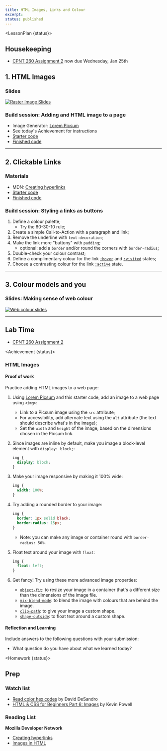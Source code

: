 ```yaml
---
title: HTML Images, Links and Colour
excerpt: 
status: published
---
```

<script>
	import Homework from "$lib/components/Homework.svelte";
	import LessonPlan from "$lib/components/LessonPlan.svelte";
	import LabTime from "$lib/components/LabTime.svelte";
	import Achievement from "$lib/components/Achievement.svelte";
</script>

<LessonPlan {status}>

## Housekeeping
- [CPNT 260 Assignment 2](/courses/cpnt-260/assessments/assignment-2) now due Wednesday, Jan 25th

## 1. HTML Images
### Slides
[![Raster Image Slides](/images/slides/raster-html-images.png)](https://sait-wbdv.github.io/slides/w23/cpnt-260/html-images.html)

### Build session: Adding and HTML image to a page
- Image Generator: [Lorem Picsum](https://picsum.photos/)
- See today's Achievement for instructions
- [Starter code](https://github.com/sait-wbdv/dailies-w23/tree/main/2023-01-23-html-images-links-color/01-html-image-starter)
- [Finished code](https://github.com/sait-wbdv/dailies-w23/tree/main/2023-01-23-html-images-links-color/02-html-image-finished)

---

## 2. Clickable Links
### Materials
- MDN: [Creating hyperlinks](https://developer.mozilla.org/en-US/docs/Learn/HTML/Introduction_to_HTML/Creating_hyperlinks)
- [Starter code](https://github.com/sait-wbdv/dailies-w23/tree/main/2023-01-23-html-images-links-color/03-call-to-action-starter)
- [Finished code](https://github.com/sait-wbdv/dailies-w23/tree/main/2023-01-23-html-images-links-color/04-call-to-action-finished)

### Build session: Styling a links as buttons
1. Define a colour palette;
    - Try the 60-30-10 rule;
2. Create a simple Call-to-Action with a paragraph and link;
3. Remove the underline with `text-decoration`;
4. Make the link more "buttony" with `padding`;
    - optional: add a `border` and/or round the corners with `border-radius`;
5. Double-check your colour contrast;
6. Define a complimentary colour for the link [`:hover`](https://developer.mozilla.org/en-US/docs/Web/CSS/:hover) and [`:visited`](https://developer.mozilla.org/en-US/docs/Web/CSS/:visited) states;
7. Choose a contrasting colour for the link [`:active`](https://developer.mozilla.org/en-US/docs/Web/CSS/:active) state.

---

## 3. Colour models and you
### Slides: Making sense of web colour
[![Web colour slides](/images/slides/web-colours.png)](https://sait-wbdv.github.io/slides/w23/cpnt-260/colour.html)

---

## Lab Time
- [CPNT 260 Assignment 2](/courses/cpnt-260/assessments/assignment-2)

</LessonPlan>

<Achievement {status}>

### HTML Images
#### Proof of work
Practice adding HTML images to a web page:
1. Using [Lorem Picsum](https://picusm.photos) and this starter code, add an image to a web page using `<img>`:
    - Link to a Picsum image using the `src` attribute;
    - For accessibility, add alternate text using the `alt` attribute (the text should describe what's in the image);
    - Set the `width` and `height` of the image, based on the dimensions chosen in the Picsum link.
2. Since images are inline by default, make you image a block-level element with `display: block;`:
    ```css
    img {
      display: block;
    }
    ```
3. Make your image responsive by making it 100% wide:
    ```css
    img {
      width: 100%;
    }
    ```
4. Try adding a rounded border to your image:
    ```css
    img {
      border: 1px solid black;
      border-radius: 15px;
    }
    ```
    - Note: you can make any image or container round with `border-radius: 50%`.

5. Float text around your image with `float`:
    ```css
    img {
      float: left;
    }
    ```
6. Get fancy! Try using these more advanced image properties:
    - [`object-fit`](https://developer.mozilla.org/en-US/docs/Web/CSS/object-fit): to resize your image in a container that's a different size than the dimensions of the image file.
    - [`mix-blend-mode`](https://developer.mozilla.org/en-US/docs/Web/CSS/mix-blend-mode): to blend the image with colours that are behind the image.
    - [`clip-path`](https://developer.mozilla.org/en-US/docs/Web/CSS/clip-path): to give your image a custom shape.
    - [`shape-outside`](https://developer.mozilla.org/en-US/docs/Web/CSS/shape-outside): to float text around a custom shape.

#### Reflection and Learning
Include answers to the following questions with your submission:
- What question do you have about what we learned today?

</Achievement>

<Homework {status}>

## Prep
### Watch list
- [Read color hex codes](https://www.youtube.com/watch?v=eqZqx6lRPe0) by David DeSandro
- [HTML & CSS for Beginners Part 6: Images](https://www.youtube.com/watch?v=0xoztJCHpbQ) by Kevin Powell

### Reading List
**Mozilla Developer Network**
- [Creating hyperlinks](https://developer.mozilla.org/en-US/docs/Learn/HTML/Introduction_to_HTML/Creating_hyperlinks)
- [Images in HTML](https://developer.mozilla.org/en-US/docs/Learn/HTML/Multimedia_and_embedding/Images_in_HTML)

</Homework>

